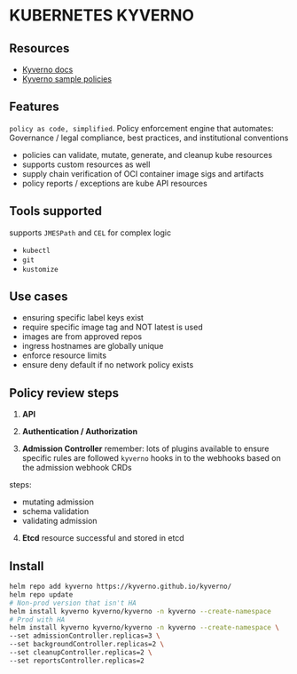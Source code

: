 # KUBERNETES KYVERNO

## Resources
- [Kyverno docs](https://kyverno.io/docs/)
- [Kyverno sample policies](https://kyverno.io/policies/)

## Features
`policy as code, simplified`. Policy enforcement engine that automates:
Governance / legal compliance, best practices, and institutional conventions

- policies can validate, mutate, generate, and cleanup kube resources
- supports custom resources as well
- supply chain verification of OCI container image sigs and artifacts
- policy reports / exceptions are kube API resources

## Tools supported
supports `JMESPath` and `CEL` for complex logic

- `kubectl`
- `git`
- `kustomize`

## Use cases
- ensuring specific label keys exist
- require specific image tag and NOT latest is used
- images are from approved repos
- ingress hostnames are globally unique
- enforce resource limits
- ensure deny default if no network policy exists

## Policy review steps
1. **API**

2. **Authentication / Authorization**

3. **Admission Controller**
remember: lots of plugins available to ensure specific rules are followed
`kyverno` hooks in to the webhooks based on the admission webhook CRDs

steps:
- mutating admission
- schema validation
- validating admission

4. **Etcd**
resource successful and stored in etcd

## Install

```sh
helm repo add kyverno https://kyverno.github.io/kyverno/
helm repo update
# Non-prod version that isn't HA
helm install kyverno kyverno/kyverno -n kyverno --create-namespace
# Prod with HA
helm install kyverno kyverno/kyverno -n kyverno --create-namespace \
--set admissionController.replicas=3 \
--set backgroundController.replicas=2 \
--set cleanupController.replicas=2 \
--set reportsController.replicas=2
```
